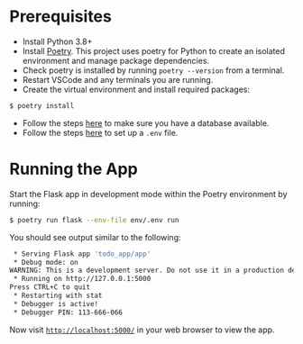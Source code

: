 # Prerequisites

- Install Python 3.8+
- Install [Poetry](https://python-poetry.org/docs/#system-requirements). This project uses poetry for Python to create an isolated environment and manage package dependencies.
- Check poetry is installed by running `poetry --version` from a terminal.
- Restart VSCode and any terminals you are running.
- Create the virtual environment and install required packages:

```bash
$ poetry install
```

- Follow the steps [here](shared-steps#mongo-db) to make sure you have a database available.
- Follow the steps [here](shared-steps#setting-up-env-file) to set up a `.env` file.

# Running the App

Start the Flask app in development mode within the Poetry environment by running:
```bash
$ poetry run flask --env-file env/.env run
```

You should see output similar to the following:
```bash
 * Serving Flask app 'todo_app/app'
 * Debug mode: on
WARNING: This is a development server. Do not use it in a production deployment. Use a production WSGI server instead.
 * Running on http://127.0.0.1:5000
Press CTRL+C to quit
 * Restarting with stat
 * Debugger is active!
 * Debugger PIN: 113-666-066
```
Now visit [`http://localhost:5000/`](http://localhost:5000/) in your web browser to view the app.
